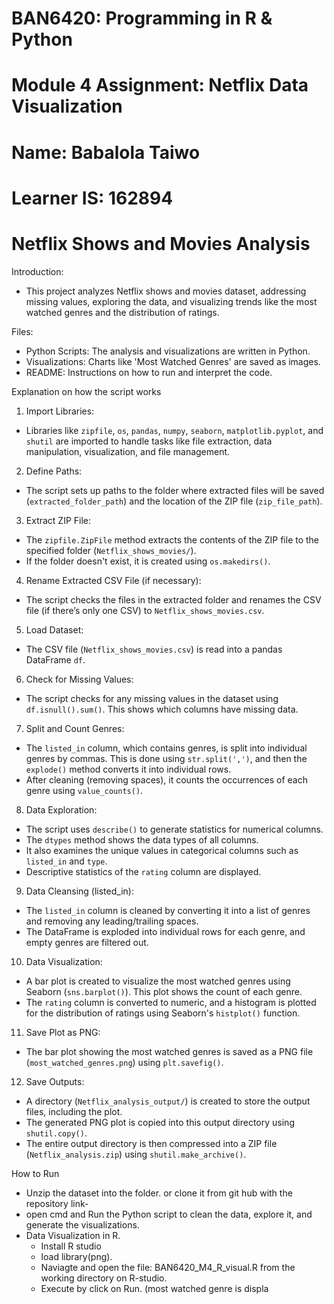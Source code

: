 
# BAN6420: Programming in R & Python
# Module 4 Assignment: Netflix Data Visualization

# Name: Babalola Taiwo
# Learner IS: 162894

# Netflix Shows and Movies Analysis

Introduction:
 - This project analyzes Netflix shows and movies dataset, addressing missing values, exploring the data, and visualizing trends like the most watched genres and the distribution of ratings.

 Files:
  - Python Scripts: The analysis and visualizations are written in Python.
  - Visualizations: Charts like 'Most Watched Genres' are saved as images.
  - README: Instructions on how to run and interpret the code.
 
Explanation on how the script works
 1. Import Libraries:
  - Libraries like `zipfile`, `os`, `pandas`, `numpy`, `seaborn`, `matplotlib.pyplot`, and `shutil` are imported to handle tasks like file extraction, data manipulation, visualization, and file management.

 2. Define Paths:
   - The script sets up paths to the folder where extracted files will be saved (`extracted_folder_path`) and the location of the ZIP file (`zip_file_path`).

 3. Extract ZIP File:
   - The `zipfile.ZipFile` method extracts the contents of the ZIP file to the specified folder (`Netflix_shows_movies/`). 
   - If the folder doesn't exist, it is created using `os.makedirs()`.

 4. Rename Extracted CSV File (if necessary):
   - The script checks the files in the extracted folder and renames the CSV file (if there’s only one CSV) to `Netflix_shows_movies.csv`.

 5. Load Dataset:
   - The CSV file (`Netflix_shows_movies.csv`) is read into a pandas DataFrame `df`. 

 6. Check for Missing Values:
   - The script checks for any missing values in the dataset using `df.isnull().sum()`. This shows which columns have missing data.

 7. Split and Count Genres:
   - The `listed_in` column, which contains genres, is split into individual genres by commas. This is done using `str.split(',')`, and then the `explode()` method converts it into individual rows. 
   - After cleaning (removing spaces), it counts the occurrences of each genre using `value_counts()`.

 8. Data Exploration:
   - The script uses `describe()` to generate statistics for numerical columns.
   - The `dtypes` method shows the data types of all columns.
   - It also examines the unique values in categorical columns such as `listed_in` and `type`.
   - Descriptive statistics of the `rating` column are displayed.

 9. Data Cleansing (listed_in):
   - The `listed_in` column is cleaned by converting it into a list of genres and removing any leading/trailing spaces.
   - The DataFrame is exploded into individual rows for each genre, and empty genres are filtered out.

 10. Data Visualization:
   - A bar plot is created to visualize the most watched genres using Seaborn (`sns.barplot()`). This plot shows the count of each genre.
   - The `rating` column is converted to numeric, and a histogram is plotted for the distribution of ratings using Seaborn's `histplot()` function.

 11. Save Plot as PNG:
   - The bar plot showing the most watched genres is saved as a PNG file (`most_watched_genres.png`) using `plt.savefig()`.

 12. Save Outputs:
   - A directory (`Netflix_analysis_output/`) is created to store the output files, including the plot.
   - The generated PNG plot is copied into this output directory using `shutil.copy()`.
   - The entire output directory is then compressed into a ZIP file (`Netflix_analysis.zip`) using `shutil.make_archive()`.

How to Run
 - Unzip the dataset into the folder. or clone it from git hub with the repository link-
 - open cmd and Run the Python script to clean the data, explore it, and generate the visualizations.
 - Data Visualization in R.
    - Install R studio
    - load library(png).
    - Naviagte and open the file: BAN6420_M4_R_visual.R from the working directory on R-studio.
    - Execute by click on Run. (most watched genre is displa
